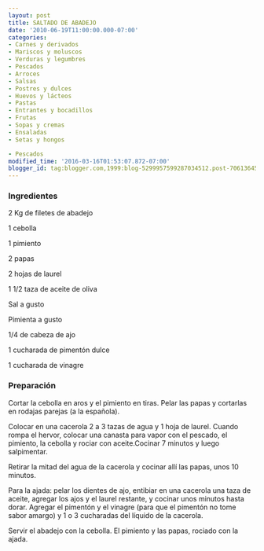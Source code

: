 ```yaml
---
layout: post
title: SALTADO DE ABADEJO
date: '2010-06-19T11:00:00.000-07:00'
categories:
- Carnes y derivados
- Mariscos y moluscos
- Verduras y legumbres
- Pescados
- Arroces
- Salsas
- Postres y dulces
- Huevos y lácteos
- Pastas
- Entrantes y bocadillos
- Frutas
- Sopas y cremas
- Ensaladas
- Setas y hongos

- Pescados
modified_time: '2016-03-16T01:53:07.872-07:00'
blogger_id: tag:blogger.com,1999:blog-5299957599287034512.post-7061364591051977756
---
```


<h3>Ingredientes</h3>

2 Kg de filetes de abadejo

1 cebolla

1 pimiento

2 papas

2 hojas de laurel

1 1/2 taza de aceite de oliva

Sal a gusto

Pimienta a gusto

1/4 de cabeza de ajo

1 cucharada de pimentón dulce

1 cucharada de vinagre

<h3>Preparación</h3>

Cortar la cebolla en aros y el pimiento en tiras. Pelar las papas y cortarlas en rodajas parejas (a la española).

Colocar en una cacerola 2 a 3 tazas de agua y 1 hoja de laurel. Cuando rompa el hervor, colocar una canasta para vapor con el pescado, el pimiento, la cebolla y rociar con aceite.Cocinar 7 minutos y luego salpimentar.

Retirar la mitad del agua de la cacerola y cocinar allí las papas, unos 10 minutos.

Para la ajada: pelar los dientes de ajo, entibiar en una cacerola una taza de aceite, agregar los ajos y el laurel restante, y cocinar unos minutos hasta dorar. Agregar el pimentón y el vinagre (para que el pimentón no tome sabor amargo) y 1 o 3 cucharadas del líquido de la cacerola.

Servir el abadejo con la cebolla. El pimiento y las papas, rociado con la ajada.

